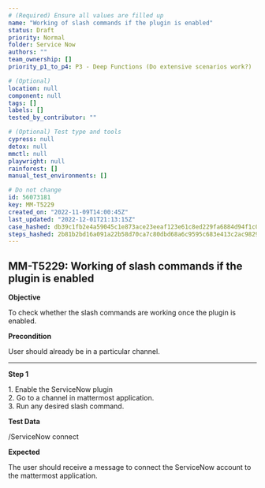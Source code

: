 ```yaml
---
# (Required) Ensure all values are filled up
name: "Working of slash commands if the plugin is enabled"
status: Draft
priority: Normal
folder: Service Now
authors: ""
team_ownership: []
priority_p1_to_p4: P3 - Deep Functions (Do extensive scenarios work?)

# (Optional)
location: null
component: null
tags: []
labels: []
tested_by_contributor: ""

# (Optional) Test type and tools
cypress: null
detox: null
mmctl: null
playwright: null
rainforest: []
manual_test_environments: []

# Do not change
id: 56073181
key: MM-T5229
created_on: "2022-11-09T14:00:45Z"
last_updated: "2022-12-01T21:13:15Z"
case_hashed: db39c1fb2e4a59045c1e873ace23eeaf123e61c8ed229fa6884d94f1c0228b17e4877cb44fbc97c000e0d2fddd4ff919
steps_hashed: 2b81b2bd16a091a22b58d70ca7c80dbd68a6c9595c683e413c2ac98296f7bc9f83c1e069aa7b8d7d3ea14acf5590d3ef
---
```


<!-- (Auto-generated) Based on frontmatter's "key" and "name" -->

## MM-T5229: Working of slash commands if the plugin is enabled

**Objective**

To check whether the slash commands are working once the plugin is enabled.

**Precondition**

User should already be in a particular channel.

---

**Step 1**

1\. Enable the ServiceNow plugin\
2\. Go to a channel in mattermost application.\
3\. Run any desired slash command.

**Test Data**

/ServiceNow connect

**Expected**

The user should receive a message to connect the ServiceNow account to the mattermost application.
